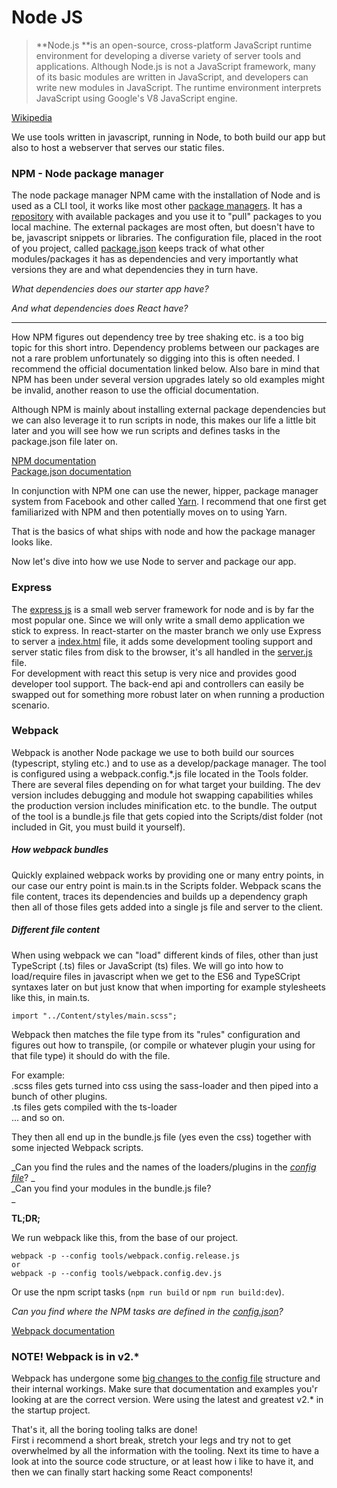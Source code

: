 # Node JS

> **Node.js **is an open-source, cross-platform JavaScript runtime environment for developing a diverse variety of server tools and applications. Although Node.js is not a JavaScript framework, many of its basic modules are written in JavaScript, and developers can write new modules in JavaScript. The runtime environment interprets JavaScript using Google's V8 JavaScript engine.

[Wikipedia](https://en.wikipedia.org/wiki/Node.js)

We use tools written in javascript, running in Node, to both build our app but also to host a webserver that serves our static files.

### NPM - Node package manager

The node package manager NPM came with the installation of Node and is used as a CLI tool, it works like most other [package managers](https://en.wikipedia.org/wiki/Package_manager). It has a [repository](https://www.npmjs.com/) with available packages and you use it to "pull" packages to you local machine. The external packages are most often, but doesn't have to be, javascript snippets or libraries. The configuration file, placed in the root of you project, called [package.json](https://raw.githubusercontent.com/Psvensso/react-starter/master/package.json) keeps track of what other modules/packages it has as dependencies and very importantly what versions they are and what dependencies they in turn have.

_What dependencies does our starter app have?_

_And what dependencies does React have?_

---

How NPM figures out dependency tree by tree shaking etc. is a too big topic for this short intro. Dependency problems between our packages are not a rare problem unfortunately so digging into this is often needed. I recommend the official documentation linked below. Also bare in mind that NPM has been under several version upgrades lately so old examples might be invalid, another reason to use the official documentation.

Although NPM is mainly about installing external package dependencies but we can also leverage it to run scripts in node, this makes our life a little bit later and you will see how we run scripts and defines tasks in the package.json file later on.

[NPM documentation](https://docs.npmjs.com/getting-started)  
[Package.json documentation](https://docs.npmjs.com/files/package.json)

In conjunction with NPM one can use the newer, hipper, package manager system from Facebook and other called [Yarn](https://yarnpkg.com). I recommend that one first get familiarized with NPM and then potentially moves on to using Yarn.

That is the basics of what ships with node and how the package manager looks like.

Now let's dive into how we use Node to server and package our app.

### Express

The [express js](https://expressjs.com/) is a small web server framework for node and is by far the most popular one. Since we will only write a small demo application we stick to express. In react-starter on the master branch we only use Express to server a [index.html](https://github.com/Psvensso/react-starter/blob/master/Tools/index.html) file, it adds some development tooling support and server static files from disk to the browser, it's all handled in the [server.js](https://github.com/Psvensso/react-starter/blob/master/Tools/server.js) file.  
For development with react this setup is very nice and provides good developer tool support. The back-end api and controllers can easily be swapped out for something more robust later on when running a production scenario.

### Webpack

Webpack is another Node package we use to both build our sources \(typescript, styling etc.\) and to use as a develop/package manager. The tool is configured using a webpack.config.\*.js file located in the Tools folder. There are several files depending on for what target your building. The dev version includes debugging and module hot swapping capabilities whiles the production version includes minification etc. to the bundle. The output of the tool is a bundle.js file that gets copied into the Scripts/dist folder \(not included in Git, you must build it yourself\).

##### How webpack bundles

Quickly explained webpack works by providing one or many entry points, in our case our entry point is main.ts in the Scripts folder. Webpack scans the file content, traces its dependencies and builds up a dependency graph then all of those files gets added into a single js file and server to the client.

##### Different file content

When using webpack we can "load" different kinds of files, other than just TypeScript \(.ts\) files or JavaScript \(ts\) files. We will go into how to load/require files in javascript when we get to the ES6 and TypeSCript syntaxes later on but just know that when importing for example stylesheets like this, in main.ts.

```
import "../Content/styles/main.scss";
```

Webpack then matches the file type from its "rules" configuration and figures out how to transpile, \(or compile or whatever plugin your using for that file type\) it should do with the file.

For example:  
.scss files gets turned into css using the sass-loader and then piped into a bunch of other plugins.  
.ts files gets compiled with the ts-loader  
... and so on.

They then all end up in the bundle.js file \(yes even the css\) together with some injected Webpack scripts.

_Can you find the rules and the names of the loaders/plugins in the _[_config file_](https://github.com/Psvensso/react-starter/blob/master/Tools/webpack.config.dev.js)_? _  
_Can you find your modules in the bundle.js file?     
_

**TL;DR;**

We run webpack like this, from the base of our project.

```
webpack -p --config tools/webpack.config.release.js
or
webpack -p --config tools/webpack.config.dev.js
```

Or use the npm script tasks \(`npm run build` or `npm run build:dev`\).

_Can you find where the NPM tasks are defined in the _[_config.json_](https://github.com/Psvensso/react-starter/blob/master/package.json)_?_

[Webpack documentation](https://webpack.js.org/)

### NOTE! Webpack is in v2.\*

Webpack has undergone some [big changes to the config file](https://webpack.js.org/guides/migrating/) structure and their internal workings. Make sure that documentation and examples you'r looking at are the correct version. Were using the latest and greatest v2.\* in the startup project.









That's it, all the boring tooling talks are done!   
First i recommend a short break, stretch your legs and try not to get overwhelmed by all the information with the tooling. Next its time to have a look at into the source code structure, or at least how i like to have it, and then we can finally start hacking some React components!

